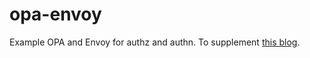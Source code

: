 # opa-envoy

Example OPA and Envoy for authz and authn.
To supplement [this blog](https://podedra92.github.io/blog/learning/auth/opa-envoy).